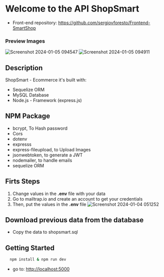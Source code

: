 # Welcome to the API ShopSmart

+ Front-end repository: https://github.com/sergiovforesto/Frontend-SmartShop

### Preview Images
![Screenshot 2024-01-05 094547](https://github.com/sergiovforesto/api-shopsmart-ecommerce/assets/107615935/a00938af-703a-453a-9b14-dcb4bdeb83eb)
![Screenshot 2024-01-05 094911](https://github.com/sergiovforesto/api-shopsmart-ecommerce/assets/107615935/4af3a743-8b64-4f9b-b24d-38ca711ea6ee)

## Description

ShopSmart - Ecommerce it's built with:
+ Sequelize ORM
+ MySQL Database
+ Node.js - Framework (express.js)

## NPM Package
+ bcrypt, To Hash password
+ Cors
+ dotenv
+ expresss
+ express-fileupload, to Upload Images
+ jsonwebtoken, to generate a JWT
+ nodemailer, to handle emails
+ sequelize ORM

## Firts Steps
1. Change values in the **.env** file with your data
2. Go to mailtrap.io and create an account to get your credentials
3. Then, put the values in the **.env** file
![Screenshot 2024-01-04 051252](https://github.com/sergiovforesto/Frontend-SmartShop/assets/107615935/0f366e9a-6f41-43d8-8f39-ee3ff67783de)

## Download previous data from the database
+ Copy the data to shopsmart.sql



## Getting Started


```bash
  npm install & npm run dev
```
+ go to: [http://localhost:5000](http://localhost:5000)

